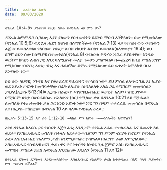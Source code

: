 ```yaml
---
title:  ራዕይ-ስለ ልዑሉ
date:  09/03/2020
---
```


`ዳንኤል 10:4-9ን ያንብቡ። በዚህ ስፍራ በዳንኤል ላይ ምን ሆነ?`

ዳንኤል ልምምዱን ሲገልጽ; እያየ ያለውን የበዛ ውበትን በደንብ ማሰብ እንችላለን። ሰው የሚመስለው (ዳንኤል 10:5;6) ወደ ኋላ ሔደን ስናስብ በሰማዩ ችሎት (ዳንኤል 7:13) ላይ የተከሰተውን ‹‹የሰውን ልጅ ›› ይመስለዋል። የለበሰው የበፍታ ልብስ የክህነት ልብስን ይመስላል(ዘለዋውያን 16:4); ይህ ደግሞ ይህን ሰው ከሰማያዊ ቤተመቅደስ(ዳንኤል 8) ‹‹የልዑል ቅዱሳን ››ጋራ ያያይዘዋል። እንዲሁ ወርቅም ከካህን ልብስ ጋር እንደ ባለሟልነት መለያ በመሆን ያገለግላል። በመጨረሻ ከዚህ ምስል ደግሞ የሚስበው ብርሃኑ; እሳቱ; ብሩ; እና ሐይለኛው ድምጹ የሚገልጸው ይህ ፍጥረት አምላካዊ ባህሪ እንዳለው ነው።

ይህ ሰው ካህናዊ; ንጉሳዊ እና የወታደራዊ ባህሪያትን የተላበሰ ነው። ይህ ምስል ለአጭር ጊዜ እነ ኢያሱ ወደ እያሪኮ ጦርነት ከመግባታቸው በፊት ለኢያሱ ከተገለጸለት አካል ጋራ የሚገርም መመሳሰልን ያሳያል(ኢያሱ 5:13;14)። ኢያሱ በራዕይ የ ‹‹የእግዚአብሔር ሠራዊት አለቃ›› ነበር ያየው። በሚገርም ሁኔታ በዕብራይስጡ ‹‹አለቃ›› (ሳር) የሚለው ቃል 			      በዳንኤል 10:21 ላይ ሚካኤልን ለመግለጽ የተጠቀመበት ቃል ጋር አንድ አይነት ነው። ነገር ግን በጣም ተቀራራቢ መመሳሰል በዳንኤል እና በኢያሱ ተከስቷል። በዳንኤል 10 ላይ ባለው የዳንኤል ራዕይ ;

`በኢያሱ 5:13-15 እና ራዕ 1:12-18 መካከል ምን አይነት መመሳሰሎችን እናገኛለን?`

እንደ ዳንኤል ከእርሱ ጋር የነበሩት እጅግ ፈሩ; እንዲሁም ዳንኤል እራሱ ተዝለፈለፈ እና በመሬት ላይ ወደቀ። የእግዚአብሔር መገለጥ በቀላሉ አደቀቀው። ቢሆንም ግን ምንም ፍርሃት ቢኖርም የዳንኤል ራዕይ እግዚአብሔር የአለምን ታሪክ እንደሚቆጣጠር ያሳየናል። በእርግጥ ራዕዩ እንሚገለጸው; እግዚአብሔር የሰብአዊ ዘርን ታሪክ ዋና ዋና ነጥቦችን ከነብዩ ጊዜ ጀምሮ እስከ የእግዚአብሔር መንግስት ምስረታ ድረስ ለዳንኤል እንደሰጠው እናያለን (ዳንኤል 11 እና 12)።

`በዳንኤል ደግመን ደጋግመን እንደተመለከትነው እግዚአብሔር የአለምን ታሪክ ከተቆጣጠረ በእኛ ግላዊ ሕይወትስ ምን ማድረግ ይችላል?`